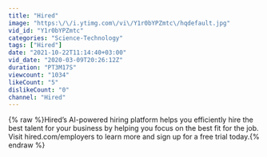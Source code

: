 ```yaml
---
title: "Hired"
image: "https:\/\/i.ytimg.com\/vi\/Y1r0bYPZmtc\/hqdefault.jpg"
vid_id: "Y1r0bYPZmtc"
categories: "Science-Technology"
tags: ["Hired"]
date: "2021-10-22T11:14:40+03:00"
vid_date: "2020-03-09T20:26:12Z"
duration: "PT3M17S"
viewcount: "1034"
likeCount: "5"
dislikeCount: "0"
channel: "Hired"
---
```

{% raw %}Hired’s AI-powered hiring platform helps you efficiently hire the best talent for your business by helping you focus on the best fit for the job. Visit hired.com/employers to learn more and sign up for a free trial today.{% endraw %}
